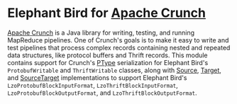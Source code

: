 # Elephant Bird for [Apache Crunch](https://crunch.apache.org)

[Apache Crunch](https://crunch.apache.org/intro.html) is a Java library for writing, testing, and running MapReduce pipelines. One of Crunch's
goals is to make it easy to write and test pipelines that process complex records containing nested and repeated
data structures, like protocol buffers and Thrift records. This module contains support for Crunch's
[PType](https://crunch.apache.org/apidocs/0.8.0/org/apache/crunch/types/PType.html) serialization for
Elephant Bird's `ProtobufWritable` and `ThriftWritable` classes, along with
[Source](https://crunch.apache.org/apidocs/0.8.0/org/apache/crunch/Source.html), [Target](https://crunch.apache.org/apidocs/0.8.0/org/apache/crunch/Target.html),
and [SourceTarget](https://crunch.apache.org/apidocs/0.8.0/org/apache/crunch/SourceTarget.html) implementations to support
Elephant Bird's `LzoProtobufBlockInputFormat`, `LzoThriftBlockInputFormat`, `LzoProtobufBlockOutputFormat`, and
`LzoThriftBlockOutputFormat`.
